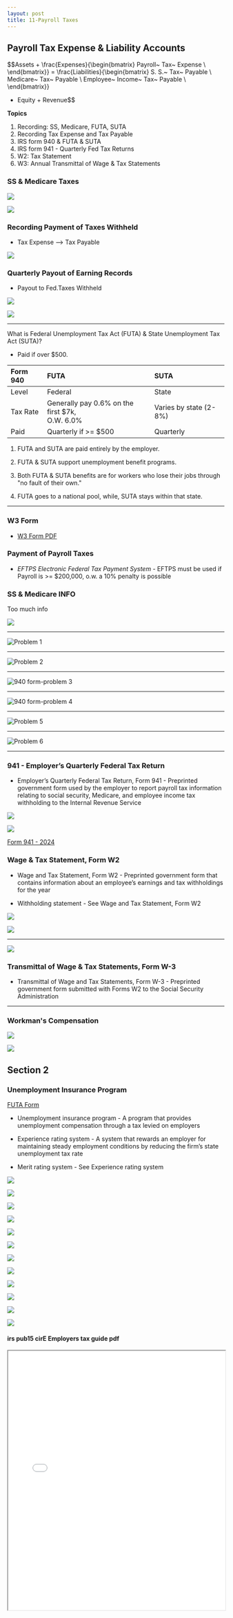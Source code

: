 ```yaml
---
layout: post
title: 11-Payroll Taxes
--- 
```



## Payroll Tax Expense & Liability Accounts

$$Assets + \frac{Expenses}{\begin{bmatrix}
                           Payroll~ Tax~ Expense \\
                           \end{bmatrix}}
= \frac{Liabilities}{\begin{bmatrix}
                     S. S.~ Tax~ Payable \\
                     Medicare~ Tax~ Payable \\
                     Employee~ Income~ Tax~ Payable \\
                     \end{bmatrix}}
 + Equity + Revenue$$

**Topics**  
1. Recording: SS, Medicare, FUTA, SUTA  
2. Recording Tax Expense and Tax Payable  
3. IRS form 940 & FUTA & SUTA  
4. IRS form 941 - Quarterly Fed Tax Returns  
5. W2: Tax Statement  
6. W3: Annual Transmittal of Wage & Tax Statements  

<!-- 
![](/mc-bk/assets/mc-graw-accounting-course/chap11.payroll.taxes/1.objectives.png)
-->

### SS & Medicare Taxes

![](/mc-bk/assets/mc-graw-accounting-course/chap11.payroll.taxes/ss.medicare.payin.png)

![](/mc-bk/assets/mc-graw-accounting-course/chap11.payroll.taxes/4.tax.liability.png)

### Recording Payment of Taxes Withheld

- Tax Expense --> Tax Payable

![](/mc-bk/assets/mc-graw-accounting-course/chap11.payroll.taxes/6.ledger.4.ss.medicare.tax.png)

### Quarterly Payout of Earning Records

- Payout to Fed.Taxes Withheld
  
![](/mc-bk/assets/mc-graw-accounting-course/chap11.payroll.taxes/7.ledger.example.taxes.payable.png)

![](/mc-bk/assets/mc-graw-accounting-course/chap11.payroll.taxes/8.earning.records.png)

---

What is Federal Unemployment Tax Act (FUTA) & State Unemployment Tax Act (SUTA)?

- Paid if over $500.
  
|Form 940|FUTA|SUTA|
|:-|:-|:-|
|Level|Federal|State|
|Tax Rate|Generally pay 0.6% on the first $7k,<br>O.W. 6.0%|Varies by state (2-8%)|
|Paid| Quarterly if >= $500 | Quarterly |

1. FUTA and SUTA are paid entirely by the employer.  

2. FUTA & SUTA support unemployment benefit programs.  

3. Both FUTA & SUTA benefits are for workers who lose their jobs through "no fault of their own."  

4. FUTA goes to a national pool, while, SUTA stays within that state.

---

### W3 Form

- [W3 Form PDF](https://www.irs.gov/pub/irs-pdf/iw2w3.pdf)


### Payment of Payroll Taxes

- *EFTPS Electronic Federal Tax Payment System* - EFTPS must be used if Payroll is >= $200,000, o.w. a 10% penalty is possible

<!--
![](/mc-bk/assets/mc-graw-accounting-course/chap11.payroll.taxes/2.aca.provisions.png)
-->

### SS & Medicare INFO

Too much info

![](/mc-bk/assets/mc-graw-accounting-course/chap11.payroll.taxes/3.calculating.tax.liability.png)

<!--
![](/mc-bk/assets/mc-graw-accounting-course/chap11.payroll.taxes/5.tax.accts.dr.cr.png)
-->

---

![Problem 1](/mc-bk/assets/mc-graw-accounting-course/chap11.payroll.taxes/chap11.prob.1.png)

---

![Problem 2](/mc-bk/assets/mc-graw-accounting-course/chap11.payroll.taxes/chap11.prob.2.wages.table.png)

---

![940 form-problem 3](/mc-bk/assets/mc-graw-accounting-course/chap11.payroll.taxes/chap11.prob.3.940.form.png)

---

![940 form-problem 4](/mc-bk/assets/mc-graw-accounting-course/chap11.payroll.taxes/chap11.prob.4.png)

---

![Problem 5](/mc-bk/assets/mc-graw-accounting-course/chap11.payroll.taxes/chap11.prob.5.futa.png)

---

![Problem 6](/mc-bk/assets/mc-graw-accounting-course/chap11.payroll.taxes/chap11.prob.6.png)

---

### 941 - Employer’s Quarterly Federal Tax Return

- Employer’s Quarterly Federal Tax Return, Form 941 - Preprinted government form used by the employer to report payroll tax information relating to social security, Medicare, and employee income tax withholding to the Internal Revenue Service

![](/mc-bk/assets/mc-graw-accounting-course/chap11.payroll.taxes/9.company.wide.tax.and.pay.schedule.png)

![](/mc-bk/assets/mc-graw-accounting-course/chap11.payroll.taxes/10.when.to.file.png)

[Form 941 - 2024](https://www.irs.gov/pub/irs-prior/f941--2024.pdf)

### Wage & Tax Statement, Form W2

- Wage and Tax Statement, Form W2 - Preprinted government form that contains information about an employee’s earnings and tax withholdings for the year

- Withholding statement - See Wage and Tax Statement, Form W2

![](/mc-bk/assets/mc-graw-accounting-course/chap11.payroll.taxes/w2.copies.made.png)


![](/mc-bk/assets/mc-graw-accounting-course/chap11.payroll.taxes/12.w2.form.requirements.png)

---

![](/mc-bk/assets/mc-graw-accounting-course/chap11.payroll.taxes/11.quarters.png)


### Transmittal of Wage & Tax Statements, Form W-3

- Transmittal of Wage and Tax Statements, Form W-3 - Preprinted government form submitted with Forms W2 to the Social Security Administration

---

### Workman's Compensation

![](/mc-bk/assets/mc-graw-accounting-course/chap11.payroll.taxes/workmans.comp.exp.payable.png)

![](/mc-bk/assets/mc-graw-accounting-course/chap11.payroll.taxes/prepaid.workmans.comp.cash.2.ins.png)

## Section 2


### Unemployment Insurance Program

[FUTA Form](_posts/2024-04-24-940-futa.md)

- Unemployment insurance program - A program that provides unemployment compensation through a tax levied on employers

- Experience rating system - A system that rewards an employer for maintaining steady employment conditions by reducing the firm’s state unemployment tax rate

- Merit rating system - See Experience rating system

![](/mc-bk/assets/mc-graw-accounting-course/chap11.payroll.taxes/computing.unemployment.taxes.png)

![](/mc-bk/assets/mc-graw-accounting-course/chap11.payroll.taxes/reporting.quarter.unemployment.taxes.png)

![](/mc-bk/assets/mc-graw-accounting-course/chap11.payroll.taxes/futa3.png)

![](/mc-bk/assets/mc-graw-accounting-course/chap11.payroll.taxes/Screenshot%20from%202024-04-22%2017-05-35.png)

![](/mc-bk/assets/mc-graw-accounting-course/chap11.payroll.taxes/Screenshot%20from%202024-04-22%2017-09-02.png)

![](/mc-bk/assets/mc-graw-accounting-course/chap11.payroll.taxes/Screenshot%20from%202024-04-22%2017-12-54.png)

![](/mc-bk/assets/mc-graw-accounting-course/chap11.payroll.taxes/Screenshot%20from%202024-04-22%2017-15-58.png)

![](/mc-bk/assets/mc-graw-accounting-course/chap11.payroll.taxes/Screenshot%20from%202024-04-22%2017-16-40.png)

![](/mc-bk/assets/mc-graw-accounting-course/chap11.payroll.taxes/Screenshot%20from%202024-04-22%2017-17-41.png)

![](/mc-bk/assets/mc-graw-accounting-course/chap11.payroll.taxes/tax.table.png)

![](/mc-bk/assets/mc-graw-accounting-course/chap11.payroll.taxes/13.w2.info.png)

![](/mc-bk/assets/mc-graw-accounting-course/chap11.payroll.taxes/14.w3.info.png)

#### irs pub15 cirE Employers tax guide pdf

<div class="pdf-container">
    <iframe src="./assets/misc/irs.pub15.cirE.Employers.tax guide.pdf#zoom=FitH" height="600" width="100%" allowFullScreen="true">
    </iframe>
</div>

<!--
# NOT NEEDED

### Questions

![](/mc-bk/assets/mc-graw-accounting-course/chap11.payroll.taxes/chap11.section1.q.png)

### Terms

![](/mc-bk/assets/mc-graw-accounting-course/chap11.payroll.taxes/terms1.png)

- Experience rating system: Adjusts insurance premiums based on a company's past history of claims (fewer claims = lower premiums).

- Merit rating system: Rewards individual employees with lower insurance premiums based on their safety record or performance.

- Transmittal of Wage and Tax Statements, Form W3: An employer's form used to send copies of Form W2 (Wage and Tax Statement) to the Social Security Administration.

- Unemployment insurance program: Government-funded program that provides temporary financial assistance to qualified workers who lose their jobs through no fault of their own.

- Wage and Tax Statement, Form W2: An annual form employers send to employees summarizing their wages, taxes withheld, and other earnings information for tax filing purposes.

- Withholding statement: A document showing the amount of tax withheld from an employee's paycheck throughout the year (often synonymous with Form W2).

- Back period: Refers to a previous pay period or tax year for which tax filings or payments were missed or need to be adjusted.

-->
